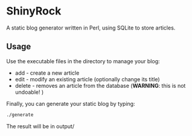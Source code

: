 ShinyRock
=========

A static blog generator written in Perl, using SQLite to store articles.

Usage
-----

Use the executable files in the directory to manage your blog:
* add - create a new article
* edit - modify an existing article (optionally change its title)
* delete - removes an article from the database (**WARNING**: this is not undoable! )

Finally, you can generate your static blog by typing:
```bash
./generate
```

The result will be in output/
